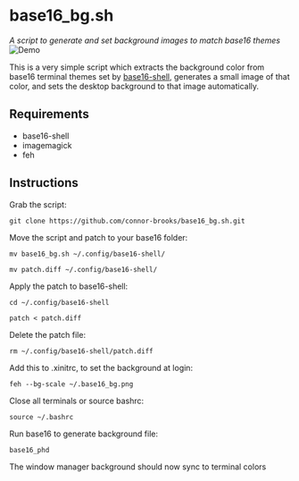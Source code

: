# base16_bg.sh
*A script to generate and set background images to match base16 themes*
![Demo](demo.gif)

This is a very simple script which extracts the background color from base16 terminal themes set by [base16-shell](https://github.com/chriskempson/base16-shell), generates a small image of that color, and sets the desktop background to that image automatically.

## Requirements
* base16-shell
* imagemagick
* feh
## Instructions 
Grab the script:

`git clone https://github.com/connor-brooks/base16_bg.sh.git`

Move the script and patch to your base16 folder:

`mv base16_bg.sh ~/.config/base16-shell/`

`mv patch.diff ~/.config/base16-shell/`

Apply the patch to base16-shell:

`cd ~/.config/base16-shell`

`patch < patch.diff`

Delete the patch file:

`rm ~/.config/base16-shell/patch.diff`

Add this to .xinitrc, to set the background at login:

`feh --bg-scale ~/.base16_bg.png`

Close all terminals or source bashrc:

`source ~/.bashrc`

Run base16 to generate background file:

`base16_phd`

The window manager background should now sync to terminal colors
